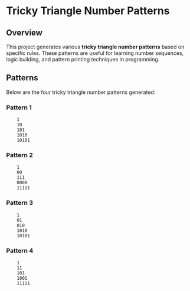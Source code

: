 # Tricky Triangle Number Patterns

## Overview
This project generates various **tricky triangle number patterns** based on specific rules. These patterns are useful for learning number sequences, logic building, and pattern printing techniques in programming.

## Patterns
Below are the four tricky triangle number patterns generated:

### Pattern 1
```
    1
    10
    101
    1010
    10101
```

### Pattern 2
```
    1
    00
    111
    0000
    11111
```

### Pattern 3
```
    1
    01
    010
    1010
    10101
```

### Pattern 4
```
    1
    11
    101
    1001
    11111
```
